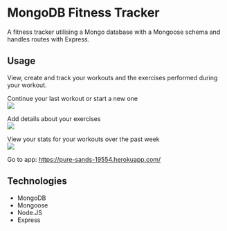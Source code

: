 # MongoDB Fitness Tracker
A fitness tracker utilising a Mongo database with a Mongoose schema and handles routes with Express.


## Usage
View, create and track your workouts and the exercises performed during your workout. 

Continue your last workout or start a new one  
<img src="https://user-images.githubusercontent.com/59265518/85017515-f0c3a180-b1ae-11ea-8ba2-5a78b09debdb.png">

Add details about your exercises  
<img src="https://user-images.githubusercontent.com/59265518/85017859-8a8b4e80-b1af-11ea-8009-88f9363517e4.png">

View your stats for your workouts over the past week  
<img src="https://user-images.githubusercontent.com/59265518/85017608-12bd2400-b1af-11ea-888b-cbcab524e87f.png">

Go to app: https://pure-sands-19554.herokuapp.com/

## Technologies
*  MongoDB
*  Mongoose
*  Node.JS
*  Express
